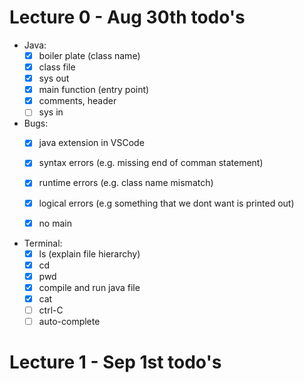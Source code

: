 # Lecture 0 - Aug 30th todo's

- Java:
  - [x] boiler plate (class name)
  - [x] class file
  - [x] sys out
  - [x] main function (entry point)
  - [x] comments, header
  - [ ] sys in

- Bugs:
  - [x] java extension in VSCode
  - [x] syntax errors (e.g. missing end of comman statement)
  - [x] runtime errors (e.g. class name mismatch)
  - [x] logical errors (e.g something that we dont want is printed out)
  - [x] no main
  

- Terminal:
  - [x] ls (explain file hierarchy)
  - [x] cd
  - [x] pwd
  - [x] compile and run java file 
  - [x] cat
  - [ ] ctrl-C 
  - [ ] auto-complete

# Lecture 1 - Sep 1st todo's
